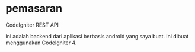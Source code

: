# pemasaran
 CodeIgniter REST API

 ini adalah backend dari aplikasi berbasis android yang saya buat.
 ini dibuat menggunakan CodeIgniter 4.
